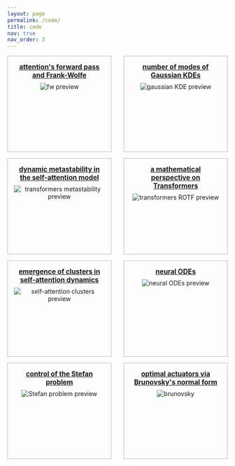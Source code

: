 ```yaml
---
layout: page
permalink: /code/
title: code
nav: true
nav_order: 3
---
```


<style>
:root {
  --link-hover-color: #0070c9;  /* Replace with your real .publink hover color if different */
}

.repo-grid {
  display: flex;
  flex-wrap: wrap;
  gap: 1em;
  justify-content: space-between;
}

.repo-card {
  flex: 1 1 calc(50% - 1em);
  border: 1px solid #bbb;
  border-radius: 0;
  padding: 0.5em 1em;
  height: 220px;
  background-color: #fdfdfd;
  text-align: center;
  box-sizing: border-box;
  max-width: calc(50% - 1em);
  overflow: hidden;
  transition: border-color 0.2s ease-in-out;
}

.repo-card:hover {
  border-color: var(--link-hover-color);
}

.repo-card img {
  max-width: 100%;
  max-height: 130px;
  object-fit: contain;
  margin-bottom: 0.5em;
  border-radius: 0;
}

.repo-card h3 {
  margin: 0.5em 0;
  font-size: 1.1em;
}
</style>




<div class="repo-grid">

  <div class="repo-card">
    <h3>
      <a class="publink" href="https://github.com/borjanG/2025-transformers-frank-wolfe">
        attention's forward pass and Frank-Wolfe
      </a>
    </h3>
    <img src="{{ '/assets/img/cells.gif' | relative_url }}" alt="fw preview">
  </div>

  <div class="repo-card">
    <h3>
      <a class="publink" href="https://github.com/KimiSun18/2024-gauss-kde-attention">
        number of modes of Gaussian KDEs
      </a>
    </h3>
    <img src="{{ '/assets/img/5.gif' | relative_url }}" alt="gaussian KDE preview">
  </div>

  <div class="repo-card">
    <h3>
      <a class="publink" href="https://github.com/HugoKoubbi/2024-transformers-dotm">
        dynamic metastability in the self-attention model
      </a>
    </h3>
    <img src="{{ '/assets/img/in-rainbows.png' | relative_url }}" alt="transformers metastability preview">
  </div>

  <div class="repo-card">
    <h3>
      <a class="publink" href="https://github.com/borjanG/2023-transformers-rotf">
        a mathematical perspective on Transformers
      </a>
    </h3>
    <img src="{{ '/assets/img/1.gif' | relative_url }}" alt="transformers ROTF preview">
  </div>

  <div class="repo-card">
    <h3>
      <a class="publink" href="https://github.com/borjanG/2023-transformers">
        emergence of clusters in self-attention dynamics
      </a>
    </h3>
    <img src="{{ '/assets/img/2.gif' | relative_url }}" alt="self-attention clusters preview">
  </div>

  <div class="repo-card">
    <h3>
      <a class="publink" href="https://github.com/borjanG/leia">
        neural ODEs
      </a>
    </h3>
    <img src="{{ '/assets/img/4.gif' | relative_url }}" alt="neural ODEs preview">
  </div>

  <div class="repo-card">
    <h3>
      <a class="publink" href="https://github.com/borjanG/2022-stefan-control">
        control of the Stefan problem
      </a>
    </h3>
    <img src="{{ '/assets/img/3.gif' |relative_url }}" alt="Stefan problem preview">
  </div>

  <div class="repo-card">
    <h3>
      <a class="publink" href="https://github.com/borjanG/2021-optimal-controller/">
        optimal actuators via Brunovsky's normal form
      </a>
    </h3>
    <img src="{{ '/assets/img/controller.png' |relative_url }}" alt="brunovsky">
  </div>

</div>

